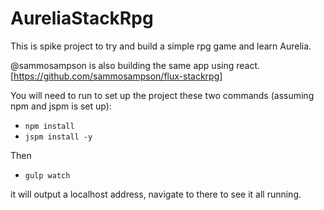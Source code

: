 # AureliaStackRpg
This is spike project to try and build a simple rpg game and learn Aurelia.

@sammosampson is also building the same app using react. 
[https://github.com/sammosampson/flux-stackrpg]

You will need to run to set up the project these two commands (assuming npm and jspm is set up):

- `npm install`
- `jspm install -y`

Then 
- `gulp watch` 

it will output a localhost address, navigate to there to see it all running.
